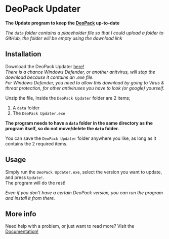 # DeoPack Updater
**The Update program to keep the [DeoPack](https://github.com/xxEmilySmitxx/DeoPack) up-to-date**

_The `data` folder contains a placeholder file so that I could upload a folder to GitHub, the folder will be empty using the download link_

## Installation

Download the DeoPack Updater [here!](https://deocraft.serv.nu/resources/DeoPack-Updater.zip)  
_There is a chance Windows Defender, or another anitvirus, will stop the download because it contains an .exe file.  
For Windows Defender, you need to allow this download by going to Virus & threat protection, for other antiviruses you have to look (or google) yourself._

Unzip the file,
Inside the `DeoPack Updater` folder are 2 items;
  1. A `data` folder
  2. The `DeoPack Updater.exe`

**The program needs to have a `data` folder in the same directory as the program itself, so do not move/delete the `data` folder.**

You can save the `DeoPack Updater` folder anywhere you like, as long as it contains the 2 required items.


## Usage

Simply run the `DeoPack Updater.exe`, select the version you want to update, and press `Update!`.  
The program will do the rest!

_Even if you don't have a certain DeoPack version, you can run the program and install it from there._

## More info

Need help with a problem, or just want to read more? Visit the [Documentation!](https://deocraft.serv.nu/resources/DeoPack-Updater-Help.html)
